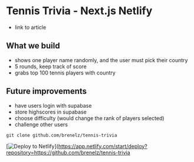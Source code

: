 # Tennis Trivia - Next.js Netlify

- link to article

## What we build

- shows one player name randomly, and the user must pick their country
- 5 rounds, keep track of score
- grabs top 100 tennis players with country

## Future improvements

- have users login with supabase
- store highscores in supabase
- choose difficulty (would change the rank of players selected)
- challenge other users

```
git clone github.com/brenelz/tennis-trivia
```

[![Deploy to Netlify](https://www.netlify.com/img/deploy/button.svg)](https://app.netlify.com/start/deploy?repository=https://github.com/brenelz/tennis-trivia
